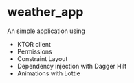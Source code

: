 # weather_app
An simple application using

- KTOR client
- Permissions
- Constraint Layout
- Dependency injection with Dagger Hilt
- Animations with Lottie
